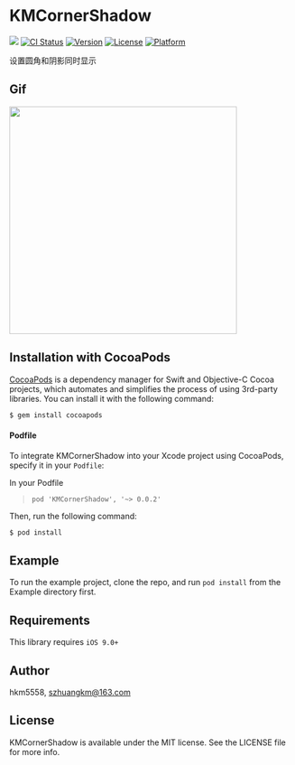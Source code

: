 # KMCornerShadow
<img src="https://img.shields.io/badge/Swift-5.0-orange.svg" /> [![CI Status](https://img.shields.io/travis/km/KMCornerShadow.svg?style=flat)](https://travis-ci.org/km/KMCornerShadow) [![Version](https://img.shields.io/cocoapods/v/KMCornerShadow.svg?style=flat)](https://cocoapods.org/pods/KMCornerShadow) [![License](https://img.shields.io/cocoapods/l/KMCornerShadow.svg?style=flat)](https://cocoapods.org/pods/KMCornerShadow) [![Platform](https://img.shields.io/cocoapods/p/KMCornerShadow.svg?style=flat)](https://cocoapods.org/pods/KMCornerShadow)

设置圆角和阴影同时显示

## Gif

<img src="https://i.loli.net/2020/12/07/JpXPwuQWhxN6kMF.gif" width="403">

## Installation with CocoaPods

[CocoaPods](http://cocoapods.org) is a dependency manager for Swift and Objective-C Cocoa projects, which automates and simplifies the process of using 3rd-party libraries. You can install it with the following command:

```bash
$ gem install cocoapods
```
#### Podfile

To integrate KMCornerShadow into your Xcode project using CocoaPods, specify it in your `Podfile`:

In your Podfile
>`pod 'KMCornerShadow', '~> 0.0.2'`

Then, run the following command:

```bash
$ pod install
```

## Example

To run the example project, clone the repo, and run `pod install` from the Example directory first.

## Requirements

This library requires `iOS 9.0+`

## Author

hkm5558, szhuangkm@163.com

## License

KMCornerShadow is available under the MIT license. See the LICENSE file for more info.
